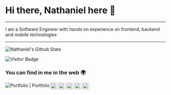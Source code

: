 # Hi there,  Nathaniel  here 👋

---

I am a Software Engineer with hands on experience  on  frontend, backend and mobile technologies

---

![Nathaniel's Github Stats](https://github-readme-stats.vercel.app/api?username=natcobbinah&count_private=true&show_icons=true&include_all_commits=true)

![Visitor Badge](https://visitor-badge.laobi.icu/badge?page_id=natcobbinah.visitor-badge)

### You can find in me in the web 🌍
[<img align="left" alt="Portfolio   | Portfolio" src="http://img.shields.io/badge/-Portfolio-F89820?style=flat&logo=java&logoColor=black" />][portfolio]
[<img align="left" alt="natcobbinah | Youtube"  width="22px" src="https://cdn.jsdelivr.net/npm/simple-icons@v3/icons/youtube.svg" />][youtube]
[<img align="left" alt="natcobbinah | LinkedIn"  width="22px" src="https://cdn.jsdelivr.net/npm/simple-icons@v3/icons/linkedin.svg" />][linkedin]
[<img align="left" alt="natcobbinah | StackOverflow"  width="22px" src="https://cdn.jsdelivr.net/npm/simple-icons@v3/icons/stackoverflow.svg"  />][stackOverflow]
[<img align="left" alt="natcobbinah | npm" width="22px"  src="https://cdn.jsdelivr.net/npm/simple-icons@v3/icons/npm.svg" />][npm]
[<img align="left" alt="natcobbinah | npm" width="22px"  src="https://cdn.jsdelivr.net/npm/simple-icons@v3/icons/sourceforge.svg" />][sourceforge]


[portfolio]: https://shy-lime-dibbler-garb.cyclic.app/
[youtube]: https://www.youtube.com/channel/UCk6c_UkHWtlSSrrjK9pUz4w/videos/
[stackOverflow]: https://stackoverflow.com/users/22352631/nathaniel-cobbinah
[linkedin]: https://www.linkedin.com/in/nathaniel-cobbinah-31611583/ 
[npm]: https://www.npmjs.com/~nathaniel_cobbinah
[sourceforge]:https://sourceforge.net/u/fmg3ckali/profile
